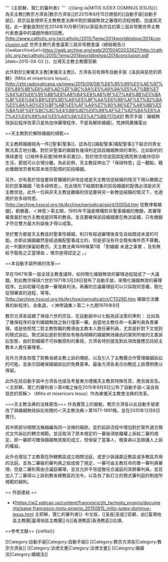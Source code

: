 '''《主耶穌，寬仁的審判者》'''（{{lang-la|MITIS IUDEX DOMINUS IESUS}}）為天主教[[教宗方濟各|教宗方濟各]]於2015年8月15日頒發的[[自動手諭|自動手諭]]，其宗旨是增修天主教教會法典中對於婚姻無效之審理的流程規範，加速其流程。此一更動是對於在2014年10月舉行的以家庭為宗旨的第三屆非常務世界主教代表會議中的議題所做的回應。<ref>[http://www.catholic.org.tw/catholic/2015/Temp/2014worldbishop/2014conclusion.pdf 世界主教代表會議第三屆非常務會議《總結報告》] {{webarchive|url=https://web.archive.org/web/20150402032627/http://catholic.org.tw/catholic/2015/Temp/2014worldbishop/2014conclusion.pdf |date=2015-04-02 }}，台灣天主教主教團官網</ref>

此外對於[[東儀天主教|東儀天主教]]，方濟各另有頒布自動手諭《溫良與慈悲的耶穌》（Mitis et misericors Iesus）。<ref name="教宗手諭">[http://zht.radiovaticana.va/news/2015/09/08/%E6%95%99%E5%AE%97%E6%89%8B%E8%AB%AD%EF%BC%9A%E5%A9%9A%E5%A7%BB%E7%84%A1%E6%95%88%E8%A8%B4%E8%A8%9F%E7%A8%8B%E5%BA%8F%E6%94%B9%E9%9D%A9%E5%8F%AA%E6%98%AF%E7%82%BA%E5%8A%A0%E5%BF%AB%E5%AF%A9%E7%90%86%E7%A8%8B%E5%BA%8F%EF%BC%8C%E4%B8%8D%E6%98%AF%E7%82%BA%E8%A7%A3%E9%99%A4%E5%A9%9A%E5%A7%BB/1170491 教宗手諭：婚姻無效訴訟程序改革只是為加快審理程序，不是為解除婚姻]，梵諦岡廣播電台</ref>

==天主教對於解除婚姻的規範==

天主教將婚姻視為一件[[聖事|聖事]]，認為在[[婚配聖事|婚配聖事]]下結合的男女無法真正地分離。對於非聖事的婚姻有幾項判定該段婚姻無效的準則。比如新約的保祿書信《[[格林多前書|格林多前書]]》，對於改宗信徒因其配偶而無法維持信仰生活，那就可以合理分離。為此前例，天主教延伸出了「保祿特恩」這一觀點，藉此撤銷改宗者和其未改宗配偶的前段婚姻。

另外，亦有基於信徒要與曾離婚的非信徒或是天主教信徒結婚的情況下用以撤銷之前的民事婚姻「伯多祿特恩」，在此情形下結婚對象的前段婚姻的配偶必須是非天主教信徒。此外一位與非天主教徒離婚的信徒要與另一新教徒結婚的情況下，也適用於伯多祿特恩。<ref>[http://archive.hsscol.org.hk/Archive/periodical/spirit/S005d.htm 從教律看婚姻]，劉勝義，＜神思＞第五期，1995年</ref>不論是哪種對非聖事婚姻的撤銷，其審理權責屬於地方主教或是同等的教長。並且要確保該段婚姻實在無法延續，只有撤銷才符合雙方最大利益後才得以成案。

至於雙方都是天主教徒的聖事性婚姻，則只有經過審理後宣告自始既成未遂的可能。亦即此婚姻雖然是經過婚配聖事成立的，但是卻沒有符合既有條件而不算數。此一判斷則保留給教宗。<ref>天主教法典1698條第1項 「對婚姻 未遂之事實 ，及有無給予豁免之正當理由 ，惟宗座得認定之 。」</ref>

==本自動手諭所做的改革==

早在1967年第一屆全球主教會議時，如何簡化婚姻無效的審理過程就成了一大議題。對此教宗保祿六世於1971年3月28日發布了自動手諭，來簡化婚姻無效的審理程序。比如初審可由單一審理員判決。再審的合議審理庭可以只採取同意權，簡化從頭審查的過程，等等。<ref>[http://archive.hsscol.org.hk/Archive/periodical/ct/CT029D.htm 婚姻合法離異的新程序]，金象逵，＜神學論集＞第二十九期1976年9月</ref>

教宗方濟各延續了保祿六世的宗旨，在自動諭中以七點為該法案的準則：
比如為了確保程序的宣判婚姻無效之執行僅需一審。由當地主教任命一名審判員負責審理。或是依照梵二對主教牧職的教導由主教本人擔任審判員，尤其是針對下文提到的簡式訴訟。簡式訴訟是針對那些有極為明顯的婚姻無效緣由的案例所做的文書訴訟型態，由於對婚姻不可拆散原則的重視，方濟各特別提及對此項改變應交託給主教本人擔任審理者。

另外方濟各恢復了對教省總主教上訴的傳統，以及引入了主教團合作管理婚姻訴訟的可能，並表示因確保婚姻訴訟的免費基準。最後方濟各表示向教廷上訴慣例應以保留。

此外在該自動手諭中方濟各也提及考量東方禮儀天主教其特殊性質，應另做宣告。<ref>＜主耶穌，寬仁的審判者＞第4條</ref>之後在2015年9月8日公布了自動手諭＜溫良與慈悲的耶穌＞（Mitis et misericors Iesus）作為東儀天主教會法典的改革。<ref name="教宗手諭" />

===天主教法典的法條更改===
作為實質上的變動，教宗方濟各以此自動手諭更改了與婚姻無效訴訟有關的＜天主教法典＞第1671-1691條。並在2015年12月8日實行。

其中將部分相關法條縮編為同一法條的細款。並於起訴流程中增加對於案件適合簡式文件訴訟的轉交規範。並且取消了原本規定的一審後須依職權上訴給二審的規定，即一審即可確保婚姻無效案的成立，但保留了當事人、檢查員以及辯護人上訴的權益。

此外也增加了主教需在所轄教區成立相關法庭，或至少訴諸鄰近教區或多教區共用的法庭。並為二審級的審判員之組成做了規定，一審可由主教任命的單一審判員審理，但是二審則需由合議庭審理，並且允許平信徒擔任合議庭的其餘審判員。並且加入了二審得以上訴到教省總教區的法令，以及為了新訂立的簡式審判庭的制度所規範的細則。<ref name="教宗手諭" />

== 外部連結 ==
* 《[https://w2.vatican.va/content/francesco/zh_tw/motu_proprio/documents/papa-francesco-motu-proprio_20150815_mitis-iudex-dominus-iesus.html 主耶穌，寬仁的審判者]》中文版，[[圣座|圣座]]官網，由[[臺灣地區主教團|臺灣地區主教團]]与[[香港教區|香港教區]]合譯。

==参考文献==
{{reflist}}

[[Category:自動手諭|Category:自動手諭]]
[[Category:教宗方濟各|Category:教宗方濟各]]
[[Category:法律文書|Category:法律文書]]
[[Category:婚姻法|Category:婚姻法]]